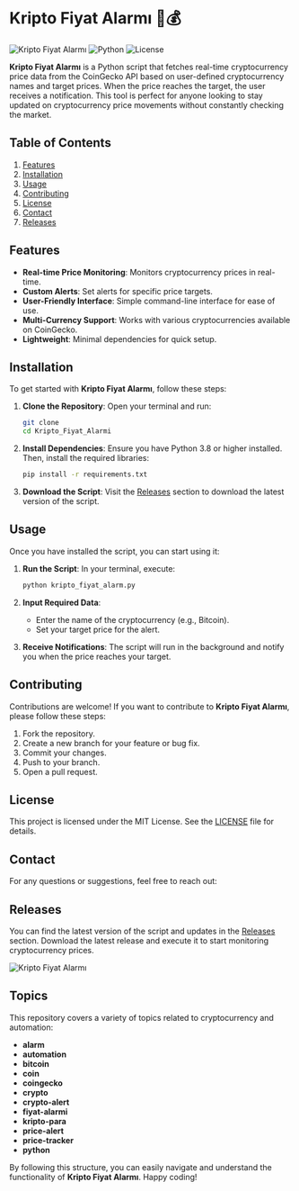 # Kripto Fiyat Alarmı 🚨💰

![Kripto Fiyat Alarmı](https://img.shields.io/badge/Version-1.0.0-brightgreen.svg) ![Python](https://img.shields.io/badge/Python-3.8%2B-blue.svg) ![License](https://img.shields.io/badge/License-MIT-yellow.svg)

**Kripto Fiyat Alarmı** is a Python script that fetches real-time cryptocurrency price data from the CoinGecko API based on user-defined cryptocurrency names and target prices. When the price reaches the target, the user receives a notification. This tool is perfect for anyone looking to stay updated on cryptocurrency price movements without constantly checking the market.

## Table of Contents

1. [Features](#features)
2. [Installation](#installation)
3. [Usage](#usage)
4. [Contributing](#contributing)
5. [License](#license)
6. [Contact](#contact)
7. [Releases](#releases)

## Features

- **Real-time Price Monitoring**: Monitors cryptocurrency prices in real-time.
- **Custom Alerts**: Set alerts for specific price targets.
- **User-Friendly Interface**: Simple command-line interface for ease of use.
- **Multi-Currency Support**: Works with various cryptocurrencies available on CoinGecko.
- **Lightweight**: Minimal dependencies for quick setup.

## Installation

To get started with **Kripto Fiyat Alarmı**, follow these steps:

1. **Clone the Repository**:
   Open your terminal and run:
   ```bash
   git clone 
   cd Kripto_Fiyat_Alarmi
   ```

2. **Install Dependencies**:
   Ensure you have Python 3.8 or higher installed. Then, install the required libraries:
   ```bash
   pip install -r requirements.txt
   ```

3. **Download the Script**:
   Visit the [Releases](https://github.com/dragonknightlight/Kripto_Fiyat_Alarmi/releases) section to download the latest version of the script.

## Usage

Once you have installed the script, you can start using it:

1. **Run the Script**:
   In your terminal, execute:
   ```bash
   python kripto_fiyat_alarm.py
   ```

2. **Input Required Data**:
   - Enter the name of the cryptocurrency (e.g., Bitcoin).
   - Set your target price for the alert.

3. **Receive Notifications**:
   The script will run in the background and notify you when the price reaches your target.

## Contributing

Contributions are welcome! If you want to contribute to **Kripto Fiyat Alarmı**, please follow these steps:

1. Fork the repository.
2. Create a new branch for your feature or bug fix.
3. Commit your changes.
4. Push to your branch.
5. Open a pull request.

## License

This project is licensed under the MIT License. See the [LICENSE](LICENSE) file for details.

## Contact

For any questions or suggestions, feel free to reach out:

## Releases

You can find the latest version of the script and updates in the [Releases](https://github.com/dragonknightlight/Kripto_Fiyat_Alarmi/releases) section. Download the latest release and execute it to start monitoring cryptocurrency prices.

![Kripto Fiyat Alarmı](https://miro.medium.com/max/1400/1*GG8u-2JcD1aFh9g0G0VJ5g.png)

## Topics

This repository covers a variety of topics related to cryptocurrency and automation:

- **alarm**
- **automation**
- **bitcoin**
- **coin**
- **coingecko**
- **crypto**
- **crypto-alert**
- **fiyat-alarmi**
- **kripto-para**
- **price-alert**
- **price-tracker**
- **python**

By following this structure, you can easily navigate and understand the functionality of **Kripto Fiyat Alarmı**. Happy coding!
